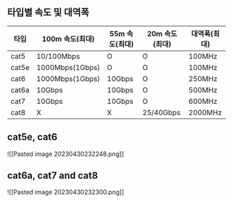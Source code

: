 

## 타입별 속도 및 대역폭
| 타입 | 100m 속도(최대) | 55m 속도(최대) | 20m 속도 (최대) | 대역폭(최대) |
|-|-|-|-|-|
|cat5|10/100Mbps|O|O|100MHz|
|cat5e|1000Mbps(1Gbps)|O|O|100MHz|
|cat6|1000Mbps(1Gbps)|10Gbps|O|250MHz|
|cat6a|10Gbps|10Gbps|O|500MHz|
|cat7|10Gbps|10Gbps|O|600MHz|
|cat8|X|X|25/40Gbps|2000MHz|


## cat5e, cat6
![[Pasted image 20230430232248.png]]

## cat6a, cat7 and cat8
![[Pasted image 20230430232300.png]]
